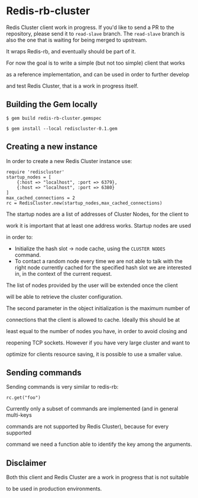 # Redis-rb-cluster

Redis Cluster client work in progress. If you'd like to send a PR to the repository, please send it to `read-slave` branch. The `read-slave` branch is also the one that is waiting for being merged to upstream.

It wraps Redis-rb, and eventually should be part of it.

For now the goal is to write a simple (but not too simple) client that works

as a reference implementation, and can be used in order to further develop

and test Redis Cluster, that is a work in progress itself.

## Building the Gem locally

`$ gem build redis-rb-cluster.gemspec`

`$ gem install --local rediscluster-0.1.gem`

## Creating a new instance

In order to create a new Redis Cluster instance use:

``` 
require 'rediscluster'
startup_nodes = [
    {:host => "localhost", :port => 6379},
    {:host => "localhost", :port => 6380}
]
max_cached_connections = 2
rc = RedisCluster.new(startup_nodes,max_cached_connections)
```

The startup nodes are a list of addresses of Cluster Nodes, for the client to

work it is important that at least one address works. Startup nodes are used

in order to:

- Initialize the hash slot -> node cache, using the `CLUSTER NODES` command.
- To contact a random node every time we are not able to talk with the right node currently cached for the specified hash slot we are interested in, in the context of the current request.

The list of nodes provided by the user will be extended once the client

will be able to retrieve the cluster configuration.

The second parameter in the object initialization is the maximum number of

connections that the client is allowed to cache. Ideally this should be at

least equal to the number of nodes you have, in order to avoid closing and

reopening TCP sockets. However if you have very large cluster and want to

optimize for clients resource saving, it is possible to use a smaller value.

## Sending commands

Sending commands is very similar to redis-rb:

``` 
rc.get("foo")
```

Currently only a subset of commands are implemented (and in general multi-keys

commands are not supported by Redis Cluster), because for every supported

command we need a function able to identify the key among the arguments.

## Disclaimer

Both this client and Redis Cluster are a work in progress that is not suitable

to be used in production environments.